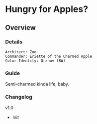 # Hungry for Apples?
## Overview
### Details
```
Architect: Zoo
Commander: Eriette of the Charmed Apple
Color Identity: Orzhov (BW)
```

### Guide
Semi-charmed kinda life, baby.

### Changelog
v1.0
- Init